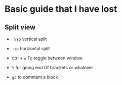# Basic guide that I have lost

## Split view

- `:vsp` vertical split
- `:sp` horizontal split
- ctrl + `w` To toggle between  window

- `%` for going end Of brackets or whatever
- `gc` to comment a block
